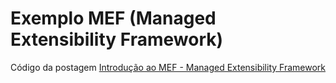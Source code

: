 # Exemplo MEF (Managed Extensibility Framework)

Código da postagem [Introdução ao MEF - Managed Extensibility Framework](http://joaoretamero.com.br/blog/introducao-ao-mef)

